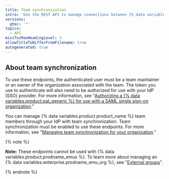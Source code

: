 ```yaml
---
title: Team synchronization
intro: 'Use the REST API to manage connections between {% data variables.product.product_name %} teams and external identity provider (IdP) groups.'
versions:
  ghec: '*'
topics:
  - API
miniTocMaxHeadingLevel: 3
allowTitleToDifferFromFilename: true
autogenerated: true
---
```


## About team synchronization

To use these endpoints, the authenticated user must be a team maintainer or an owner of the organization associated with the team. The token you use to authenticate will also need to be authorized for use with your IdP (SSO) provider. For more information, see "[Authorizing a {% data variables.product.pat_generic %} for use with a SAML single sign-on organization](/enterprise-cloud@latest/authentication/authenticating-with-saml-single-sign-on/authorizing-a-personal-access-token-for-use-with-saml-single-sign-on)."

You can manage {% data variables.product.product_name %} team members through your IdP with team synchronization. Team synchronization must be enabled to use these endpoints. For more information, see "[Managing team synchronization for your organization](/enterprise-cloud@latest/organizations/managing-saml-single-sign-on-for-your-organization/managing-team-synchronization-for-your-organization)."

{% note %}

**Note:** These endpoints cannot be used with {% data variables.product.prodname_emus %}. To learn more about managing an {% data variables.enterprise.prodname_emu_org %}, see "[External groups](/enterprise-cloud@latest/rest/teams/external-groups)".

{% endnote %}


<!-- Content after this section is automatically generated -->
